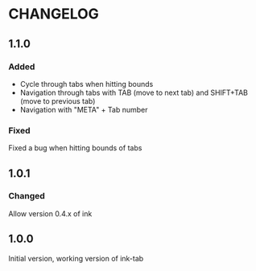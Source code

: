 # CHANGELOG

## 1.1.0

### Added

* Cycle through tabs when hitting bounds
* Navigation through tabs with TAB (move to next tab) and SHIFT+TAB (move to previous tab)
* Navigation with "META" + Tab number

### Fixed

Fixed a bug when hitting bounds of tabs

## 1.0.1

### Changed

Allow version 0.4.x of ink

## 1.0.0

Initial version, working version of ink-tab
